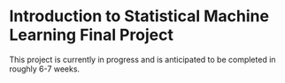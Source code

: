 # Introduction to Statistical Machine Learning Final Project

This project is currently in progress and is anticipated to be completed in roughly 6-7 weeks.
